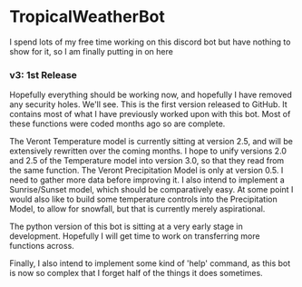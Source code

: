 # TropicalWeatherBot
I spend lots of my free time working on this discord bot but have nothing to show for it, so I am finally putting in on here

### v3: 1st Release
Hopefully everything should be working now, and hopefully I have removed any security holes. We'll see. This is the first version released to GitHub. It contains most of what I have previously worked upon with this bot. Most of these functions were coded months ago so are complete. 

The Veront Temperature model is currently sitting at version 2.5, and will be extensively rewritten over the coming months. I hope to unify versions 2.0 and 2.5 of the Temperature model into version 3.0, so that they read from the same function. The Veront Precipitation Model is only at version 0.5. I need to gather more data before improving it. I also intend to implement a Sunrise/Sunset model, which should be comparatively easy. At some point I would also like to build some temperature controls into the Precipitation Model, to allow for snowfall, but that is currently merely aspirational.

The python version of this bot is sitting at a very early stage in development. Hopefully I will get time to work on transferring more functions across.

Finally, I also intend to implement some kind of 'help' command, as this bot is now so complex that I forget half of the things it does sometimes.
